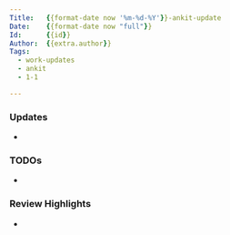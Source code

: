 ```yaml
---
Title:   {{format-date now '%m-%d-%Y'}}-ankit-update
Date:    {{format-date now "full"}}
Id:      {{id}}
Author:  {{extra.author}}
Tags:
  - work-updates
  - ankit
  - 1-1

---
```


### Updates

-

### TODOs

-

### Review Highlights

-
